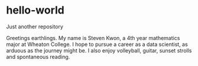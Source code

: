 # hello-world
Just another repository

Greetings earthlings. My name is Steven Kwon, a 4th year mathematics major at Wheaton College. I hope to pursue a career as a data scientist, as arduous as the journey might be. I also enjoy volleyball, guitar, sunset strolls and spontaneous reading. 
